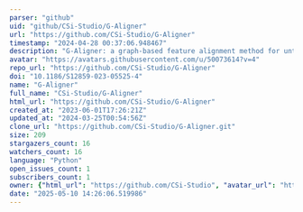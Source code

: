 ```yaml
---
parser: "github"
uid: "github/CSi-Studio/G-Aligner"
url: "https://github.com/CSi-Studio/G-Aligner"
timestamp: "2024-04-28 00:37:06.948467"
description: "G-Aligner: a graph-based feature alignment method for untargeted LC-MS-based metabolomics"
avatar: "https://avatars.githubusercontent.com/u/50073614?v=4"
repo_url: "https://github.com/CSi-Studio/G-Aligner"
doi: "10.1186/S12859-023-05525-4"
name: "G-Aligner"
full_name: "CSi-Studio/G-Aligner"
html_url: "https://github.com/CSi-Studio/G-Aligner"
created_at: "2023-06-01T17:26:21Z"
updated_at: "2024-03-25T00:54:56Z"
clone_url: "https://github.com/CSi-Studio/G-Aligner.git"
size: 209
stargazers_count: 16
watchers_count: 16
language: "Python"
open_issues_count: 1
subscribers_count: 1
owner: {"html_url": "https://github.com/CSi-Studio", "avatar_url": "https://avatars.githubusercontent.com/u/50073614?v=4", "login": "CSi-Studio", "type": "Organization"}
date: "2025-05-10 14:26:06.519986"
---
```

